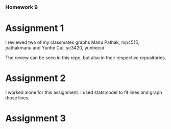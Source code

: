 ### Homework 9

# Assignment 1
I reviewed two of my classmates graphs 
Manu Pathak, mp4515, pathakmanu
and
Yunhe Cui, yc3420, yunhecui 

The review can be seen in this repo, but also in their respective repositories.

# Assignment 2
I worked alone for this assignment. I used statsmodel to fit lines and graph those lines. 

# Assignment 3



